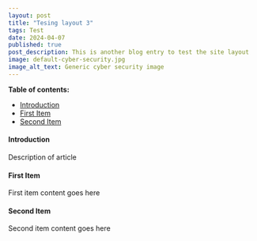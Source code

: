 ```yaml
---
layout: post
title: "Tesing layout 3"
tags: Test
date: 2024-04-07
published: true
post_description: This is another blog entry to test the site layout
image: default-cyber-security.jpg
image_alt_text: Generic cyber security image
---
```


**Table of contents:**
- [Introduction](#item-one)
- [First Item](#item-two)
- [Second Item](#item-three)

<!-- headings -->
<a id="item-one"></a>
#### Introduction
Description of article 

<a id="item-two"></a>
#### First Item
First item content goes here

<a id="item-three"></a>
#### Second Item
Second item content goes here
